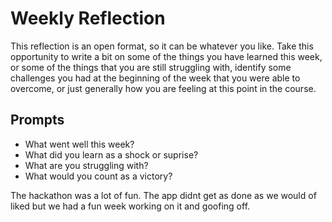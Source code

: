 # Weekly Reflection

This reflection is an open format, so it can be whatever you like. Take this opportunity to write a bit on some of the things you have learned this week, or some of the things that you are still struggling with, identify some challenges you had at the beginning of the week that you were able to overcome, or just generally how you are feeling at this point in the course.

## Prompts

- What went well this week?
- What did you learn as a shock or suprise?
- What are you struggling with?
- What would you count as a victory?

The hackathon was a lot of fun. The app didnt get as done as we would of liked but we had a fun week working on it and goofing off.

